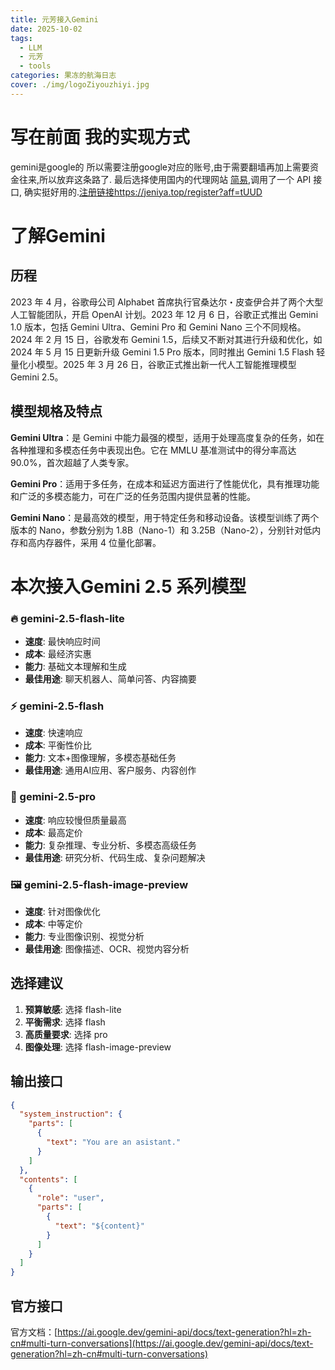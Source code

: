 ```yaml
---
title: 元芳接入Gemini
date: 2025-10-02
tags:
  - LLM
  - 元芳
  - tools
categories: 果冻的航海日志
cover: ./img/logoZiyouzhiyi.jpg
---
```

# 写在前面 我的实现方式
gemini是google的 所以需要注册google对应的账号,由于需要翻墙再加上需要资金往来,所以放弃这条路了.
最后选择使用国内的代理网站 [简易](https://jeniya.top/console/topup),调用了一个 API 接口, 确实挺好用的.[注册链接](https://jeniya.top/register?aff=tUUD)https://jeniya.top/register?aff=tUUD
# 了解Gemini

## 历程
2023 年 4 月，谷歌母公司 Alphabet 首席执行官桑达尔・皮查伊合并了两个大型人工智能团队，开启 OpenAI 计划。2023 年 12 月 6 日，谷歌正式推出 Gemini 1.0 版本，包括 Gemini Ultra、Gemini Pro 和 Gemini Nano 三个不同规格。2024 年 2 月 15 日，谷歌发布 Gemini 1.5，后续又不断对其进行升级和优化，如 2024 年 5 月 15 日更新升级 Gemini 1.5 Pro 版本，同时推出 Gemini 1.5 Flash 轻量化小模型。2025 年 3 月 26 日，谷歌正式推出新一代人工智能推理模型 Gemini 2.5。

## **模型规格及特点**

**Gemini Ultra**：是 Gemini 中能力最强的模型，适用于处理高度复杂的任务，如在各种推理和多模态任务中表现出色。它在 MMLU 基准测试中的得分率高达 90.0%，首次超越了人类专家。

 **Gemini Pro**：适用于多任务，在成本和延迟方面进行了性能优化，具有推理功能和广泛的多模态能力，可在广泛的任务范围内提供显著的性能。

**Gemini Nano**：是最高效的模型，用于特定任务和移动设备。该模型训练了两个版本的 Nano，参数分别为 1.8B（Nano-1）和 3.25B（Nano-2），分别针对低内存和高内存器件，采用 4 位量化部署。
# 本次接入Gemini 2.5 系列模型

### 🔥 gemini-2.5-flash-lite

- **速度**: 最快响应时间
- **成本**: 最经济实惠
- **能力**: 基础文本理解和生成
- **最佳用途**: 聊天机器人、简单问答、内容摘要

### ⚡ gemini-2.5-flash

- **速度**: 快速响应
- **成本**: 平衡性价比
- **能力**: 文本+图像理解，多模态基础任务
- **最佳用途**: 通用AI应用、客户服务、内容创作

### 🎯 gemini-2.5-pro

- **速度**: 响应较慢但质量最高
- **成本**: 最高定价
- **能力**: 复杂推理、专业分析、多模态高级任务
- **最佳用途**: 研究分析、代码生成、复杂问题解决

### 🖼️ gemini-2.5-flash-image-preview

- **速度**: 针对图像优化
- **成本**: 中等定价
- **能力**: 专业图像识别、视觉分析
- **最佳用途**: 图像描述、OCR、视觉内容分析

## 选择建议

1. **预算敏感**: 选择 flash-lite
2. **平衡需求**: 选择 flash
3. **高质量要求**: 选择 pro
4. **图像处理**: 选择 flash-image-preview

## 输出接口

```JSON
{
  "system_instruction": {
    "parts": [
      {
        "text": "You are an asistant."
      }
    ]
  },
  "contents": [
    {
      "role": "user",
      "parts": [
        {
          "text": "${content}"
        }
      ]
    }
  ]
}
```

## 官方接口
官方文档：[https://ai.google.dev/gemini-api/docs/text-generation?hl=zh-cn#multi-turn-conversations](https://ai.google.dev/gemini-api/docs/text-generation?hl=zh-cn#multi-turn-conversations)